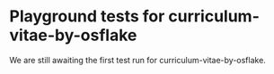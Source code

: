 # Playground tests for curriculum-vitae-by-osflake
We are still awaiting the first test run for curriculum-vitae-by-osflake.
